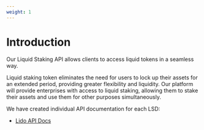 ```yaml
---
weight: 1
---
```


# Introduction

Our Liquid Staking API allows clients to access liquid tokens in a seamless way.

Liquid staking token eliminates the need for users to lock up their assets for an extended period, providing greater flexibility and liquidity. Our platform will provide enterprises with access to liquid staking, allowing them to stake their assets and use them for other purposes simultaneously.

We have created individual API documentation for each LSD:

- [Lido API Docs](https://lido-staking-api.redoc.ly/)
